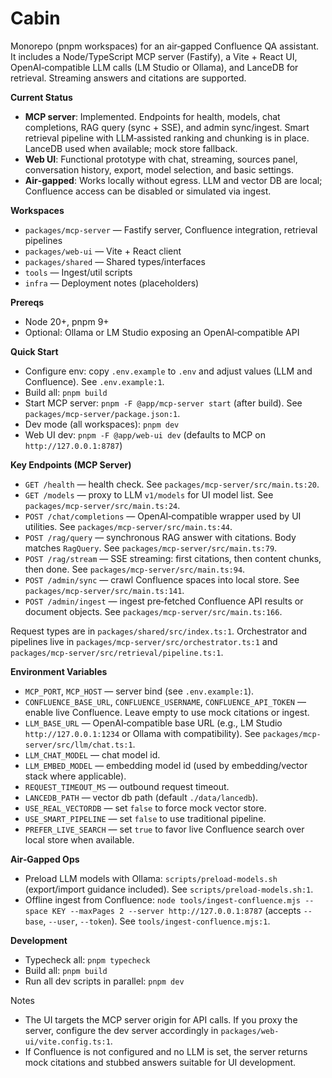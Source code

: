 # Cabin

Monorepo (pnpm workspaces) for an air‑gapped Confluence QA assistant. It includes a Node/TypeScript MCP server (Fastify), a Vite + React UI, OpenAI‑compatible LLM calls (LM Studio or Ollama), and LanceDB for retrieval. Streaming answers and citations are supported.

**Current Status**
- **MCP server**: Implemented. Endpoints for health, models, chat completions, RAG query (sync + SSE), and admin sync/ingest. Smart retrieval pipeline with LLM‑assisted ranking and chunking is in place. LanceDB used when available; mock store fallback.
- **Web UI**: Functional prototype with chat, streaming, sources panel, conversation history, export, model selection, and basic settings.
- **Air‑gapped**: Works locally without egress. LLM and vector DB are local; Confluence access can be disabled or simulated via ingest.

**Workspaces**
- `packages/mcp-server` — Fastify server, Confluence integration, retrieval pipelines
- `packages/web-ui` — Vite + React client
- `packages/shared` — Shared types/interfaces
- `tools` — Ingest/util scripts
- `infra` — Deployment notes (placeholders)

**Prereqs**
- Node 20+, pnpm 9+
- Optional: Ollama or LM Studio exposing an OpenAI‑compatible API

**Quick Start**
- Configure env: copy `.env.example` to `.env` and adjust values (LLM and Confluence). See `.env.example:1`.
- Build all: `pnpm build`
- Start MCP server: `pnpm -F @app/mcp-server start` (after build). See `packages/mcp-server/package.json:1`.
- Dev mode (all workspaces): `pnpm dev`
- Web UI dev: `pnpm -F @app/web-ui dev` (defaults to MCP on `http://127.0.0.1:8787`)

**Key Endpoints (MCP Server)**
- `GET /health` — health check. See `packages/mcp-server/src/main.ts:20`.
- `GET /models` — proxy to LLM `v1/models` for UI model list. See `packages/mcp-server/src/main.ts:24`.
- `POST /chat/completions` — OpenAI‑compatible wrapper used by UI utilities. See `packages/mcp-server/src/main.ts:44`.
- `POST /rag/query` — synchronous RAG answer with citations. Body matches `RagQuery`. See `packages/mcp-server/src/main.ts:79`.
- `POST /rag/stream` — SSE streaming: first citations, then content chunks, then done. See `packages/mcp-server/src/main.ts:94`.
- `POST /admin/sync` — crawl Confluence spaces into local store. See `packages/mcp-server/src/main.ts:141`.
- `POST /admin/ingest` — ingest pre‑fetched Confluence API results or document objects. See `packages/mcp-server/src/main.ts:166`.

Request types are in `packages/shared/src/index.ts:1`. Orchestrator and pipelines live in `packages/mcp-server/src/orchestrator.ts:1` and `packages/mcp-server/src/retrieval/pipeline.ts:1`.

**Environment Variables**
- `MCP_PORT`, `MCP_HOST` — server bind (see `.env.example:1`).
- `CONFLUENCE_BASE_URL`, `CONFLUENCE_USERNAME`, `CONFLUENCE_API_TOKEN` — enable live Confluence. Leave empty to use mock citations or ingest.
- `LLM_BASE_URL` — OpenAI‑compatible base URL (e.g., LM Studio `http://127.0.0.1:1234` or Ollama with compatibility). See `packages/mcp-server/src/llm/chat.ts:1`.
- `LLM_CHAT_MODEL` — chat model id.
- `LLM_EMBED_MODEL` — embedding model id (used by embedding/vector stack where applicable).
- `REQUEST_TIMEOUT_MS` — outbound request timeout.
- `LANCEDB_PATH` — vector db path (default `./data/lancedb`).
- `USE_REAL_VECTORDB` — set `false` to force mock vector store.
- `USE_SMART_PIPELINE` — set `false` to use traditional pipeline.
- `PREFER_LIVE_SEARCH` — set `true` to favor live Confluence search over local store when available.

**Air‑Gapped Ops**
- Preload LLM models with Ollama: `scripts/preload-models.sh` (export/import guidance included). See `scripts/preload-models.sh:1`.
- Offline ingest from Confluence: `node tools/ingest-confluence.mjs --space KEY --maxPages 2 --server http://127.0.0.1:8787` (accepts `--base`, `--user`, `--token`). See `tools/ingest-confluence.mjs:1`.

**Development**
- Typecheck all: `pnpm typecheck`
- Build all: `pnpm build`
- Run all dev scripts in parallel: `pnpm dev`

Notes
- The UI targets the MCP server origin for API calls. If you proxy the server, configure the dev server accordingly in `packages/web-ui/vite.config.ts:1`.
- If Confluence is not configured and no LLM is set, the server returns mock citations and stubbed answers suitable for UI development.
